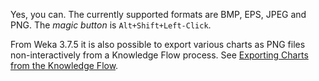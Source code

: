 Yes, you can. The currently supported formats are BMP, EPS, JPEG and PNG. The *magic button* is `Alt+Shift+Left-Click`.

From Weka 3.7.5 it is also possible to export various charts as PNG files non-interactively from a Knowledge Flow process. See [Exporting Charts from the Knowledge Flow](../exporting_charts_from_the_knowledge_flow).
